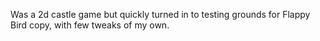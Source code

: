 Was a 2d castle game but quickly turned in to testing grounds for Flappy Bird copy, with few tweaks of my own. 
